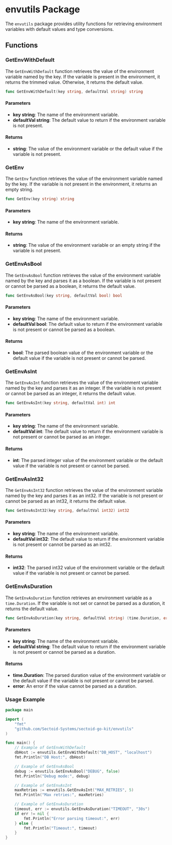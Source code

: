 
# envutils Package

The `envutils` package provides utility functions for retrieving environment variables with default values and type conversions.

## Functions

### GetEnvWithDefault

The `GetEnvWithDefault` function retrieves the value of the environment variable named by the key. If the variable is present in the environment, it returns the trimmed value. Otherwise, it returns the default value.

```go
func GetEnvWithDefault(key string, defaultVal string) string
```

#### Parameters

- **key string**: The name of the environment variable.
- **defaultVal string**: The default value to return if the environment variable is not present.

#### Returns

- **string**: The value of the environment variable or the default value if the variable is not present.

### GetEnv

The `GetEnv` function retrieves the value of the environment variable named by the key. If the variable is not present in the environment, it returns an empty string.

```go
func GetEnv(key string) string
```

#### Parameters

- **key string**: The name of the environment variable.

#### Returns

- **string**: The value of the environment variable or an empty string if the variable is not present.

### GetEnvAsBool

The `GetEnvAsBool` function retrieves the value of the environment variable named by the key and parses it as a boolean. If the variable is not present or cannot be parsed as a boolean, it returns the default value.

```go
func GetEnvAsBool(key string, defaultVal bool) bool
```

#### Parameters

- **key string**: The name of the environment variable.
- **defaultVal bool**: The default value to return if the environment variable is not present or cannot be parsed as a boolean.

#### Returns

- **bool**: The parsed boolean value of the environment variable or the default value if the variable is not present or cannot be parsed.

### GetEnvAsInt

The `GetEnvAsInt` function retrieves the value of the environment variable named by the key and parses it as an integer. If the variable is not present or cannot be parsed as an integer, it returns the default value.

```go
func GetEnvAsInt(key string, defaultVal int) int
```

#### Parameters

- **key string**: The name of the environment variable.
- **defaultVal int**: The default value to return if the environment variable is not present or cannot be parsed as an integer.

#### Returns

- **int**: The parsed integer value of the environment variable or the default value if the variable is not present or cannot be parsed.

### GetEnvAsInt32

The `GetEnvAsInt32` function retrieves the value of the environment variable named by the key and parses it as an int32. If the variable is not present or cannot be parsed as an int32, it returns the default value.

```go
func GetEnvAsInt32(key string, defaultVal int32) int32
```

#### Parameters

- **key string**: The name of the environment variable.
- **defaultVal int32**: The default value to return if the environment variable is not present or cannot be parsed as an int32.

#### Returns

- **int32**: The parsed int32 value of the environment variable or the default value if the variable is not present or cannot be parsed.

### GetEnvAsDuration

The `GetEnvAsDuration` function retrieves an environment variable as a `time.Duration`. If the variable is not set or cannot be parsed as a duration, it returns the default value.

```go
func GetEnvAsDuration(key string, defaultVal string) (time.Duration, error)
```

#### Parameters

- **key string**: The name of the environment variable.
- **defaultVal string**: The default value to return if the environment variable is not present or cannot be parsed as a duration.

#### Returns

- **time.Duration**: The parsed duration value of the environment variable or the default value if the variable is not present or cannot be parsed.
- **error**: An error if the value cannot be parsed as a duration.

### Usage Example

```go
package main

import (
    "fmt"
    "github.com/Sectoid-Systems/sectoid-go-kit/envutils"
)

func main() {
    // Example of GetEnvWithDefault
    dbHost := envutils.GetEnvWithDefault("DB_HOST", "localhost")
    fmt.Println("DB Host:", dbHost)

    // Example of GetEnvAsBool
    debug := envutils.GetEnvAsBool("DEBUG", false)
    fmt.Println("Debug mode:", debug)

    // Example of GetEnvAsInt
    maxRetries := envutils.GetEnvAsInt("MAX_RETRIES", 5)
    fmt.Println("Max retries:", maxRetries)

    // Example of GetEnvAsDuration
    timeout, err := envutils.GetEnvAsDuration("TIMEOUT", "30s")
    if err != nil {
        fmt.Println("Error parsing timeout:", err)
    } else {
        fmt.Println("Timeout:", timeout)
    }
}
```
